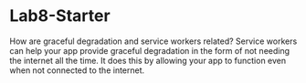 # Lab8-Starter
How are graceful degradation and service workers related?
Service workers can help your app provide graceful degradation in the form of not needing the internet all the time.
It does this by allowing your app to function even when not connected to the internet.